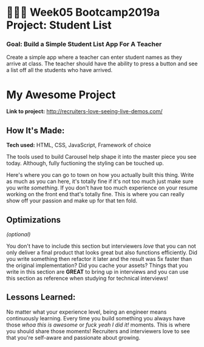 # 👩🏾‍🎓 Week05 Bootcamp2019a Project: Student List

### Goal: Build a Simple Student List App For A Teacher

Create a simple app where a teacher can enter student names as they arrive at class. The teacher should have the ability to press a button and see a list off all the students who have arrived.


 # My Awesome Project


**Link to project:** http://recruiters-love-seeing-live-demos.com/

<!-- ![alt tag](http://placecorgi.com/1200/650) -->

## How It's Made:

**Tech used:** HTML, CSS, JavaScript, Framework of choice

The tools used to build Carousel help shape it into the master piece you see today.  Although, fully fuctioning the styling can be touched up.



Here's where you can go to town on how you actually built this thing. Write as much as you can here, it's totally fine if it's not too much just make sure you write *something*. If you don't have too much experience on your resume working on the front end that's totally fine. This is where you can really show off your passion and make up for that ten fold.

## Optimizations
*(optional)*

You don't have to include this section but interviewers *love* that you can not only deliver a final product that looks great but also functions efficiently. Did you write something then refactor it later and the result was 5x faster than the original implementation? Did you cache your assets? Things that you write in this section are **GREAT** to bring up in interviews and you can use this section as reference when studying for technical interviews!

## Lessons Learned:

No matter what your experience level, being an engineer means continuously learning. Every time you build something you always have those *whoa this is awesome* or *fuck yeah I did it!* moments. This is where you should share those moments! Recruiters and interviewers love to see that you're self-aware and passionate about growing.


